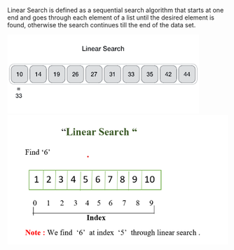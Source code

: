 Linear Search is defined as a sequential search algorithm that starts at one end and goes through each element of a list until the desired element is found, otherwise the search continues till the end of the data set.

<img src="./media/linear_search.gif">
<img src="./media/linear.png">